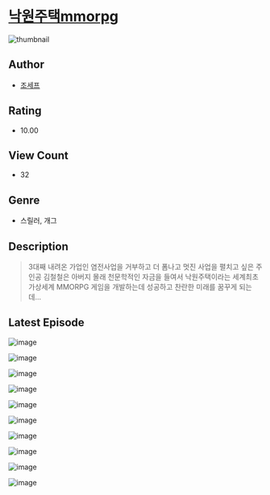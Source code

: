 # [낙원주택mmorpg](https://comic.naver.com/bestChallenge/list?titleId=810480)
![thumbnail](https://image-comic.pstatic.net/user_contents_data/challenge_comic/2023/05/23/358498/upload_7234579142017234738_480x623.jpeg)

## Author
- [조세프](https://comic.naver.com/artistTitle?id=358498)

## Rating
- 10.00

## View Count
- 32

## Genre
- 스릴러, 개그

## Description
> 3대째 내려온 가업인 염전사업을 거부하고 더 폼나고 멋진 사업을 펼치고 싶은 주인공 김철철은 아버지 몰래 천문학적인 자금을 들여서 낙원주택이라는 세계최초 가상세계 MMORPG 게임을 개발하는데 성공하고 찬란한 미래를 꿈꾸게 되는데...


## Latest Episode
![image](https://image-comic.pstatic.net/user_contents_data/challenge_comic/2023/05/23/358498/upload_7149526196759781987.jpeg)

![image](https://image-comic.pstatic.net/user_contents_data/challenge_comic/2023/05/23/358498/upload_3846414072277906018.jpeg)

![image](https://image-comic.pstatic.net/user_contents_data/challenge_comic/2023/05/23/358498/upload_4062588147109880677.jpeg)

![image](https://image-comic.pstatic.net/user_contents_data/challenge_comic/2023/05/23/358498/upload_3905799769791226468.jpeg)

![image](https://image-comic.pstatic.net/user_contents_data/challenge_comic/2023/05/23/358498/upload_3545794368955822437.jpeg)

![image](https://image-comic.pstatic.net/user_contents_data/challenge_comic/2023/05/23/358498/upload_4063712719972754997.jpeg)

![image](https://image-comic.pstatic.net/user_contents_data/challenge_comic/2023/05/23/358498/upload_3545005142962366008.jpeg)

![image](https://image-comic.pstatic.net/user_contents_data/challenge_comic/2023/05/23/358498/upload_3474919862468621154.jpeg)

![image](https://image-comic.pstatic.net/user_contents_data/challenge_comic/2023/05/23/358498/upload_4122536627139721013.jpeg)

![image](https://image-comic.pstatic.net/user_contents_data/challenge_comic/2023/05/23/358498/upload_7366026839396148281.jpeg)
